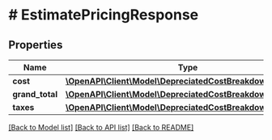 # # EstimatePricingResponse

## Properties

Name | Type | Description | Notes
------------ | ------------- | ------------- | -------------
**cost** | [**\OpenAPI\Client\Model\DepreciatedCostBreakdownResponse**](DepreciatedCostBreakdownResponse.md) |  |
**grand_total** | [**\OpenAPI\Client\Model\DepreciatedCostBreakdownResponse**](DepreciatedCostBreakdownResponse.md) |  |
**taxes** | [**\OpenAPI\Client\Model\DepreciatedCostBreakdownResponse**](DepreciatedCostBreakdownResponse.md) |  |

[[Back to Model list]](../../README.md#models) [[Back to API list]](../../README.md#endpoints) [[Back to README]](../../README.md)
